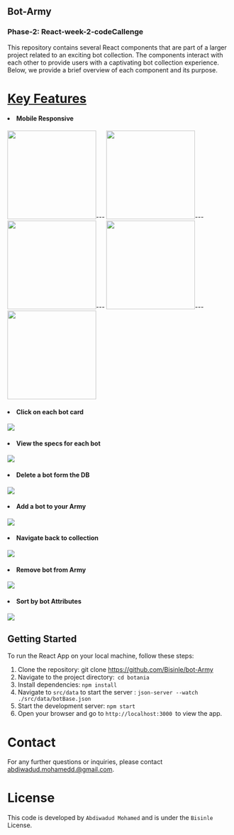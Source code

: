 ## Bot-Army

### Phase-2: React-week-2-codeCallenge

This repository contains several React components that are part of a larger project related to an exciting bot collection. The components interact with each other to provide users with a captivating bot collection experience. Below, we provide a brief overview of each component and its purpose.

# <ins>Key Features</ins>

#### <li>Mobile Responsive</li>

<img src="./public/Images/mobile-responsive1.jpeg" height="200px"/>--- <img src="./public/Images/mobile-responsive5.jpeg" height="200px"/>--- <img src="./public/Images/mobile-responsive7.jpeg" height="200px"/>--- <img src="./public/Images/mobile-responsive8.jpeg" height="200px"/>--- <img src="./public/Images/mobile-responsive9.jpeg" height="200px"/>

#### <li>Click on each bot card</li>

<img src="./public/Images/overView.png"/>

#### <li> View the specs for each bot</li>

<img src="./public/Images/card-specs.png"/>

#### <li> Delete a bot form the DB</li>

<img src="./public/Images/delete.png"/>

#### <li> Add a bot to your Army</li>

<img src="./public/Images/enlis-bot.png"/>

#### <li>Navigate back to collection</li>

<img src="./public/Images/navigate-back-to-collection.png"/>

#### <li>Remove bot from Army</li>

<img src="./public/Images/remove-bot-from-army.png"/>

#### <li>Sort by bot Attributes</li>

<img src="./public/Images/sort-by-attribute.png"/>

## Getting Started

To run the React App on your local machine, follow these steps:

1. Clone the repository: git clone https://github.com/Bisinle/bot-Army
2. Navigate to the project directory:` cd botania`
3. Install dependencies: `npm install`
4. Navigate to `src/data` to start the server : `json-server --watch ./src/data/botBase.json`
5. Start the development server: `npm start`
6. Open your browser and go to `http://localhost:3000 `to view the app.

# Contact

For any further questions or inquiries, please contact abdiwadud.mohamedd.@gmail.com.

# License

This code is developed by `Abdiwadud Mohamed` and is under the `Bisinle` License.

